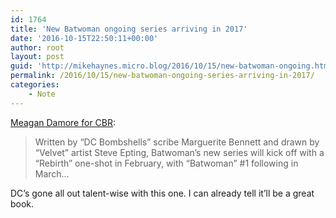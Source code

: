 ```yaml
---
id: 1764
title: 'New Batwoman ongoing series arriving in 2017'
date: '2016-10-15T22:50:11+00:00'
author: root
layout: post
guid: 'http://mikehaynes.micro.blog/2016/10/15/new-batwoman-ongoing.html'
permalink: /2016/10/15/new-batwoman-ongoing-series-arriving-in-2017/
categories:
    - Note
---
```


[Meagan Damore for CBR](https://www.cbr.com/batwoman-lands-ongoing-series-from-bennett-epting/):

> Written by “DC Bombshells” scribe Marguerite Bennett and drawn by “Velvet” artist Steve Epting, Batwoman’s new series will kick off with a “Rebirth” one-shot in February, with “Batwoman” #1 following in March…

DC’s gone all out talent-wise with this one. I can already tell it’ll be a great book.
